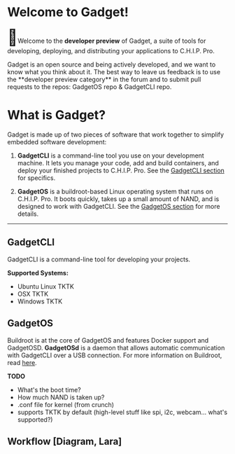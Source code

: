 # Welcome to Gadget!

<span style="font-size: 36px">&#128226;</span>Welcome to the **developer preview** of Gadget, a suite of tools for developing, deploying, and distributing your applications to C.H.I.P. Pro. 

<aside class="notice">
Gadget is an open source and being actively developed, and we want to know what you think about it. The best way to leave us feedback is to use the **developer preview category** in the forum and to submit pull requests to the repos: GadgetOS repo & GadgetCLI repo. 
</aside>


# What is Gadget? 
Gadget is made up of two pieces of software that work together to simplify embedded software development:

1. **GadgetCLI** is a command-line tool you use on your development machine. It lets you manage your code, add and build containers, and deploy your finished projects to C.H.I.P. Pro. See the [GadgetCLI section](TKTK) for specifics.

2. **GadgetOS** is a buildroot-based Linux operating system that runs on C.H.I.P. Pro. It boots quickly, takes up a small amount of NAND, and is designed to work with GadgetCLI. See the [GadgetOS section](TKTK) for more details.

 
* * * 
 
## GadgetCLI 

GadgetCLI is a command-line tool for developing your projects.
 
**Supported Systems:**

* Ubuntu Linux TKTK
* OSX TKTK
* Windows TKTK


## GadgetOS 

Buildroot is at the core of GadgetOS and features Docker support and GadgetOSD. **GadgetOSd** is a daemon that allows automatic communication with GadgetCLI over a USB connection. For more information on Buildroot, read [here](https://buildroot.org/).


**TODO**
* What's the boot time?
* How much NAND is taken up? 
* .conf file for kernel (from crunch)
* supports TKTK by default (high-level stuff like spi, i2c, webcam... what's supported?)





## Workflow [Diagram, Lara]


	




